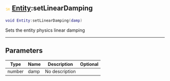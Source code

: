 ## ![shared](.gitbook/assets/shared.png) [Entity](./readme/Entity/README.md):setLinearDamping

```lua
void Entity:setLinearDamping(damp)
```

Sets the entity physics linear damping

------
## Parameters

| Type   | Name | Description | Optional |
| ------ | ---- | ----------- | -------: |
| number | damp | No description |  |


